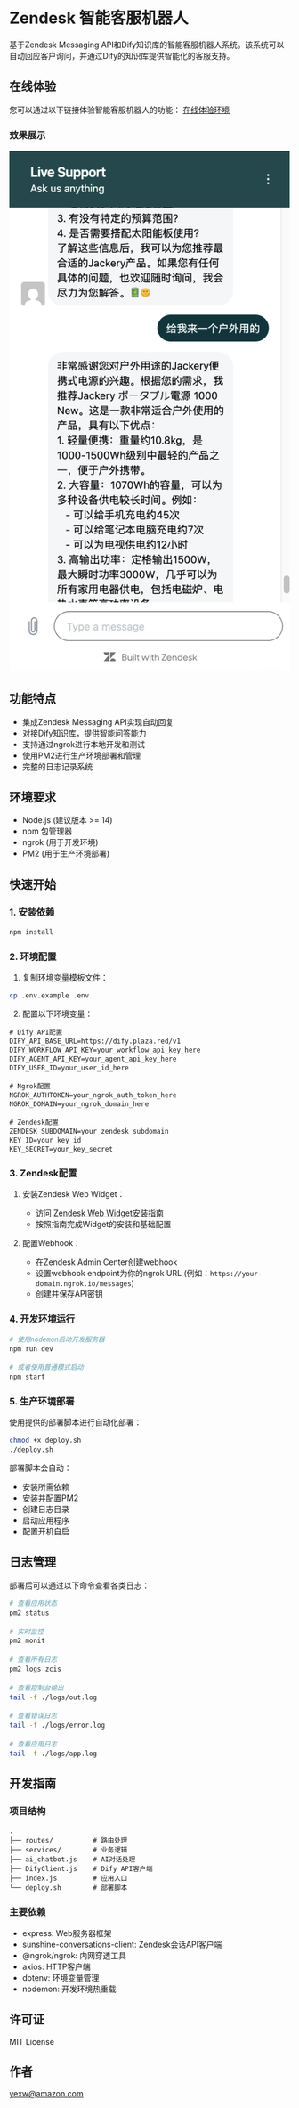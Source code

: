 # Zendesk 智能客服机器人

基于Zendesk Messaging API和Dify知识库的智能客服机器人系统。该系统可以自动回应客户询问，并通过Dify的知识库提供智能化的客服支持。

## 在线体验

您可以通过以下链接体验智能客服机器人的功能：
[在线体验环境](https://d24grmpnk1tnqa.cloudfront.net/zdify.html)

### 效果展示

![智能客服机器人界面](screenshot.png)

## 功能特点

- 集成Zendesk Messaging API实现自动回复
- 对接Dify知识库，提供智能问答能力
- 支持通过ngrok进行本地开发和测试
- 使用PM2进行生产环境部署和管理
- 完整的日志记录系统

## 环境要求

- Node.js (建议版本 >= 14)
- npm 包管理器
- ngrok (用于开发环境)
- PM2 (用于生产环境部署)

## 快速开始

### 1. 安装依赖

```bash
npm install
```

### 2. 环境配置

1. 复制环境变量模板文件：
```bash
cp .env.example .env
```

2. 配置以下环境变量：

```plaintext
# Dify API配置
DIFY_API_BASE_URL=https://dify.plaza.red/v1
DIFY_WORKFLOW_API_KEY=your_workflow_api_key_here
DIFY_AGENT_API_KEY=your_agent_api_key_here
DIFY_USER_ID=your_user_id_here

# Ngrok配置
NGROK_AUTHTOKEN=your_ngrok_auth_token_here
NGROK_DOMAIN=your_ngrok_domain_here

# Zendesk配置
ZENDESK_SUBDOMAIN=your_zendesk_subdomain
KEY_ID=your_key_id
KEY_SECRET=your_key_secret
```

### 3. Zendesk配置

1. 安装Zendesk Web Widget：
   - 访问 [Zendesk Web Widget安装指南](https://support.zendesk.com/hc/en-us/articles/4500748175258-Installing-the-Web-Widget-for-messaging)
   - 按照指南完成Widget的安装和基础配置

2. 配置Webhook：
   - 在Zendesk Admin Center创建webhook
   - 设置webhook endpoint为你的ngrok URL (例如：`https://your-domain.ngrok.io/messages`)
   - 创建并保存API密钥

### 4. 开发环境运行

```bash
# 使用nodemon启动开发服务器
npm run dev

# 或者使用普通模式启动
npm start
```

### 5. 生产环境部署

使用提供的部署脚本进行自动化部署：

```bash
chmod +x deploy.sh
./deploy.sh
```

部署脚本会自动：
- 安装所需依赖
- 安装并配置PM2
- 创建日志目录
- 启动应用程序
- 配置开机自启

## 日志管理

部署后可以通过以下命令查看各类日志：

```bash
# 查看应用状态
pm2 status

# 实时监控
pm2 monit

# 查看所有日志
pm2 logs zcis

# 查看控制台输出
tail -f ./logs/out.log

# 查看错误日志
tail -f ./logs/error.log

# 查看应用日志
tail -f ./logs/app.log
```

## 开发指南

### 项目结构

```
.
├── routes/          # 路由处理
├── services/        # 业务逻辑
├── ai_chatbot.js    # AI对话处理
├── DifyClient.js    # Dify API客户端
├── index.js         # 应用入口
└── deploy.sh        # 部署脚本
```

### 主要依赖

- express: Web服务器框架
- sunshine-conversations-client: Zendesk会话API客户端
- @ngrok/ngrok: 内网穿透工具
- axios: HTTP客户端
- dotenv: 环境变量管理
- nodemon: 开发环境热重载

## 许可证

MIT License

## 作者

yexw@amazon.com
